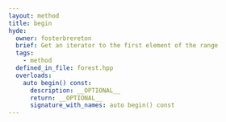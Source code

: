 ```yaml
---
layout: method
title: begin
hyde:
  owner: fosterbrereton
  brief: Get an iterator to the first element of the range
  tags:
    - method
  defined_in_file: forest.hpp
  overloads:
    auto begin() const:
      description: __OPTIONAL__
      return: __OPTIONAL__
      signature_with_names: auto begin() const
---
```

